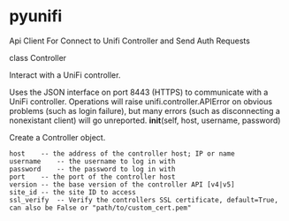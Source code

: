 # pyunifi
Api Client For Connect to Unifi Controller and Send Auth Requests


class Controller

Interact with a UniFi controller.

Uses the JSON interface on port 8443 (HTTPS) to communicate with a UniFi controller. Operations will raise unifi.controller.APIError on obvious problems (such as login failure), but many errors (such as disconnecting a nonexistant client) will go unreported.
__init__(self, host, username, password)

Create a Controller object.

    host	-- the address of the controller host; IP or name
    username	-- the username to log in with
    password	-- the password to log in with
    port	-- the port of the controller host
    version	-- the base version of the controller API [v4|v5]
    site_id	-- the site ID to access
    ssl_verify	-- Verify the controllers SSL certificate, default=True, can also be False or "path/to/custom_cert.pem"
